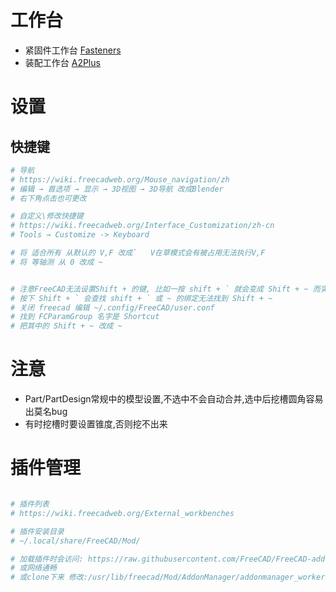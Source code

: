 # 工作台

- 紧固件工作台 [Fasteners](https://wiki.freecadweb.org/Fasteners_Workbench)
- 装配工作台 [A2Plus](https://github.com/kbwbe/A2plus)

# 设置

## 快捷键

```bash
# 导航
# https://wiki.freecadweb.org/Mouse_navigation/zh
# 编辑 → 首选项 → 显示 → 3D视图 → 3D导航 改成Blender 
# 右下角点击也可更改

# 自定义\修改快捷键
# https://wiki.freecadweb.org/Interface_Customization/zh-cn
# Tools → Customize -> Keyboard

# 将 适合所有 从默认的 V,F 改成`   V在草模式会有被占用无法执行V,F
# 将 等轴测 从 0 改成 ~


# 注意FreeCAD无法设置Shift + 的键, 比如一按 shift + ` 就会变成 Shift + ~ 而实际这个键无法被唤起
# 按下 Shift + ` 会查找 shift + ` 或 ~ 的绑定无法找到 Shift + ~
# 关闭 freecad 编辑 ~/.config/FreeCAD/user.conf
# 找到 FCParamGroup 名字是 Shortcut
# 把其中的 Shift + ~ 改成 ~


```

# 注意

- Part/PartDesign常规中的模型设置,不选中不会自动合并,选中后挖槽圆角容易出莫名bug
- 有时挖槽时要设置锥度,否则挖不出来

# 插件管理

```bash

# 插件列表
# https://wiki.freecadweb.org/External_workbenches

# 插件安装目录
# ~/.local/share/FreeCAD/Mod/

# 加载插件时会访问: https://raw.githubusercontent.com/FreeCAD/FreeCAD-addons/master/addonflags.json
# 或网络通畅
# 或clone下来 修改:/usr/lib/freecad/Mod/AddonManager/addonmanager_workers.py中访问地址

```